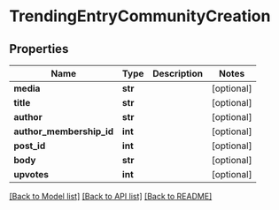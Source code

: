 # TrendingEntryCommunityCreation

## Properties
Name | Type | Description | Notes
------------ | ------------- | ------------- | -------------
**media** | **str** |  | [optional] 
**title** | **str** |  | [optional] 
**author** | **str** |  | [optional] 
**author_membership_id** | **int** |  | [optional] 
**post_id** | **int** |  | [optional] 
**body** | **str** |  | [optional] 
**upvotes** | **int** |  | [optional] 

[[Back to Model list]](../README.md#documentation-for-models) [[Back to API list]](../README.md#documentation-for-api-endpoints) [[Back to README]](../README.md)


